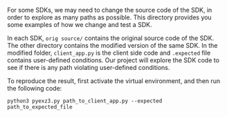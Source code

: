 For some SDKs, we may need to change the source code of the SDK, in order to explore as many paths as possible. This directory provides you some examples of how we change and test a SDK. 

In each SDK, `orig source/` contains the original source code of the SDK. The other directory contains the modified version of the same SDK. In the modified folder, `client_app.py` is the client side code and `.expected` file contains user-defined conditions. Our project will explore the SDK code to see if there is any path violating user-defined conditions. 

To reproduce the result, first activate the virtual environment, and then run the following code:

	python3 pyexz3.py path_to_client_app.py --expected path_to_expected_file